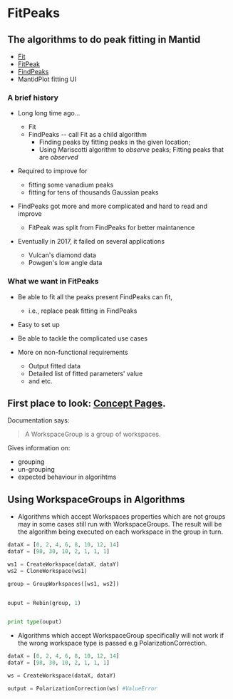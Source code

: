 # FitPeaks

## The algorithms to do peak fitting in Mantid

* [Fit](http://docs.mantidproject.org/nightly/algorithms/Fit-v1.html)
* [FitPeak](http://docs.mantidproject.org/nightly/algorithms/FitPeak-v1.html)
* [FindPeaks](http://docs.mantidproject.org/nightly/algorithms/FindPeaks-v1.html)
* MantidPlot fitting UI

### A brief history

* Long long time ago...
  * Fit
  * FindPeaks -- call Fit as a child algorithm
    * Finding peaks by fitting peaks in the given location;
    * Using Mariscotti algorithm to *observe* peaks; Fitting peaks that are *observed*
    
* Required to improve for
  * fitting some vanadium peaks
  * fitting for tens of thousands Gaussian peaks
  
* FindPeaks got more and more complicated and hard to read and improve
  * FitPeak was split from FindPeaks for better maintanence
  
* Eventually in 2017, it failed on several applications
  * Vulcan's diamond data
  * Powgen's low angle data
 
### What we want in FitPeaks

* Be able to fit all the peaks present FindPeaks can fit,

  * i.e., replace peak fitting in FindPeaks

* Easy to set up

* Be able to tackle the complicated use cases

* More on non-functional requirements

  * Output fitted data
  * Detailed list of fitted parameters' value
  * and etc.

## First place to look: [Concept Pages](http://docs.mantidproject.org/nightly/concepts/WorkspaceGroup.html).

Documentation says:
> A WorkspaceGroup is a group of workspaces.

Gives information on:
* grouping
* un-grouping
* expected behaviour in algorihtms



## Using WorkspaceGroups in Algorithms
* Algorithms which accept Workspaces properties which are not groups may in some cases still run with WorkspaceGroups. The result will be the algorithm being executed on each workspace in the group in turn.
```python
dataX = [0, 2, 4, 6, 8, 10, 12, 14]
dataY = [98, 30, 10, 2, 1, 1, 1]

ws1 = CreateWorkspace(dataX, dataY)
ws2 = CloneWorkspace(ws1)

group = GroupWorkspaces([ws1, ws2])


ouput = Rebin(group, 1)


print type(ouput)
```
* Algorithms which accept WorkspaceGroup specifically will not work if the wrong workspace type is passed e.g PolarizationCorrection.
```python
dataX = [0, 2, 4, 6, 8, 10, 12, 14]
dataY = [98, 30, 10, 2, 1, 1, 1]

ws = CreateWorkspace(dataX, dataY)

output = PolarizationCorrection(ws) #ValueError
```



